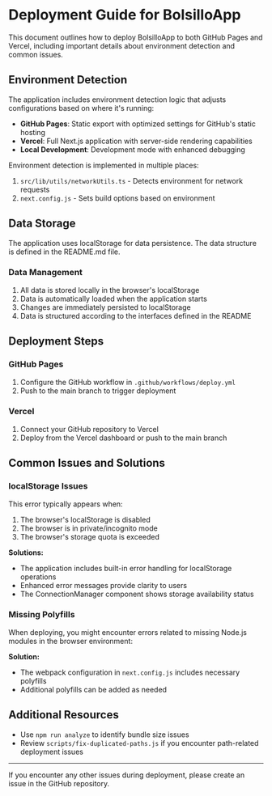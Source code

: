# Deployment Guide for BolsilloApp

This document outlines how to deploy BolsilloApp to both GitHub Pages and Vercel, including important details about environment detection and common issues.

## Environment Detection

The application includes environment detection logic that adjusts configurations based on where it's running:

- **GitHub Pages**: Static export with optimized settings for GitHub's static hosting
- **Vercel**: Full Next.js application with server-side rendering capabilities
- **Local Development**: Development mode with enhanced debugging

Environment detection is implemented in multiple places:

1. `src/lib/utils/networkUtils.ts` - Detects environment for network requests
2. `next.config.js` - Sets build options based on environment

## Data Storage

The application uses localStorage for data persistence. The data structure is defined in the README.md file.

### Data Management

1. All data is stored locally in the browser's localStorage
2. Data is automatically loaded when the application starts
3. Changes are immediately persisted to localStorage
4. Data is structured according to the interfaces defined in the README

## Deployment Steps

### GitHub Pages

1. Configure the GitHub workflow in `.github/workflows/deploy.yml`
2. Push to the main branch to trigger deployment

### Vercel

1. Connect your GitHub repository to Vercel
2. Deploy from the Vercel dashboard or push to the main branch

## Common Issues and Solutions

### localStorage Issues

This error typically appears when:

1. The browser's localStorage is disabled
2. The browser is in private/incognito mode
3. The browser's storage quota is exceeded

**Solutions:**

- The application includes built-in error handling for localStorage operations
- Enhanced error messages provide clarity to users
- The ConnectionManager component shows storage availability status

### Missing Polyfills

When deploying, you might encounter errors related to missing Node.js modules in the browser environment:

**Solution:**

- The webpack configuration in `next.config.js` includes necessary polyfills
- Additional polyfills can be added as needed

## Additional Resources

- Use `npm run analyze` to identify bundle size issues
- Review `scripts/fix-duplicated-paths.js` if you encounter path-related deployment issues

---

If you encounter any other issues during deployment, please create an issue in the GitHub repository. 